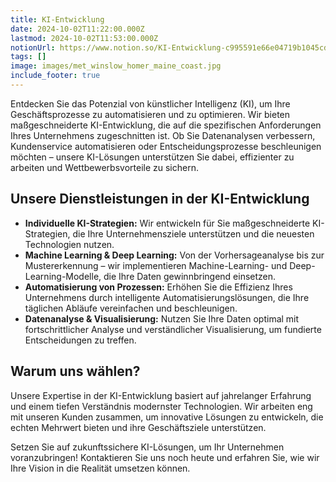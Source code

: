 ```yaml
---
title: KI-Entwicklung
date: 2024-10-02T11:22:00.000Z
lastmod: 2024-10-02T11:53:00.000Z
notionUrl: https://www.notion.so/KI-Entwicklung-c995591e66e04719b1045cdd349f1338
tags: []
image: images/met_winslow_homer_maine_coast.jpg
include_footer: true
---
```



Entdecken Sie das Potenzial von künstlicher Intelligenz (KI), um Ihre Geschäftsprozesse zu automatisieren und zu optimieren. Wir bieten maßgeschneiderte KI-Entwicklung, die auf die spezifischen Anforderungen Ihres Unternehmens zugeschnitten ist. Ob Sie Datenanalysen verbessern, Kundenservice automatisieren oder Entscheidungsprozesse beschleunigen möchten – unsere KI-Lösungen unterstützen Sie dabei, effizienter zu arbeiten und Wettbewerbsvorteile zu sichern.


## **Unsere Dienstleistungen in der KI-Entwicklung**

- **Individuelle KI-Strategien:** Wir entwickeln für Sie maßgeschneiderte KI-Strategien, die Ihre Unternehmensziele unterstützen und die neuesten Technologien nutzen.
- **Machine Learning & Deep Learning:** Von der Vorhersageanalyse bis zur Mustererkennung – wir implementieren Machine-Learning- und Deep-Learning-Modelle, die Ihre Daten gewinnbringend einsetzen.
- **Automatisierung von Prozessen:** Erhöhen Sie die Effizienz Ihres Unternehmens durch intelligente Automatisierungslösungen, die Ihre täglichen Abläufe vereinfachen und beschleunigen.
- **Datenanalyse & Visualisierung:** Nutzen Sie Ihre Daten optimal mit fortschrittlicher Analyse und verständlicher Visualisierung, um fundierte Entscheidungen zu treffen.

## Warum uns wählen?


Unsere Expertise in der KI-Entwicklung basiert auf jahrelanger Erfahrung und einem tiefen Verständnis modernster Technologien. Wir arbeiten eng mit unseren Kunden zusammen, um innovative Lösungen zu entwickeln, die echten Mehrwert bieten und ihre Geschäftsziele unterstützen.


Setzen Sie auf zukunftssichere KI-Lösungen, um Ihr Unternehmen voranzubringen! Kontaktieren Sie uns noch heute und erfahren Sie, wie wir Ihre Vision in die Realität umsetzen können.

